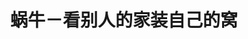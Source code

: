 ---
description: 装修案例，献给前几年买了期房的兄弟。
layout: post
results:
- primaryGenreName: Lifestyle
  version: '1.0.1'
  trackViewUrl: https://itunes.apple.com/cn/app/wo-niu-kan-bie-ren-jia-zhuang/id794754801?mt=8&uo=4
  artworkUrl100: http://a1064.phobos.apple.com/us/r30/Purple6/v4/55/ae/52/55ae52e5-5b8b-6071-bfe7-f4c5458bf834/mzl.dbduvqxm.png
  artworkUrl60: http://a1795.phobos.apple.com/us/r30/Purple/v4/7b/f0/37/7bf037f4-727f-fd2d-ba25-85a789d3d4af/57x57.png
  sellerName: Shanghai Liba Information Technology co.,Ltd.
  supportedDevices:
  - iPad2Wifi
  - iPodTouchFifthGen
  - iPhone-3GS
  - iPadThirdGen4G
  - iPadMini
  - iPhone5s
  - iPadMini4G
  - iPadFourthGen4G
  - iPhone4
  - iPhone5c
  - iPadThirdGen
  - iPhone5
  - iPadFourthGen
  - iPad23G
  - iPodTouchourthGen
  - iPhone4S
  genres:
  - 生活
  - 社交
  trackName: 蜗牛－看别人的家装自己的窝
  description: '－看案例

    在风格贴切的配乐下，静静欣赏来自地球各个角落的温馨小窝。


    －收图片

    收藏你喜欢的片段，随时随地和家人一起构思自己未来的小家。'
  price: 0
  trackId: 794754801
  releaseDate: '2014-01-28T18:02:49Z'
  screenshotUrls:
  - http://a2.mzstatic.com/us/r30/Purple/v4/cc/85/13/cc8513f0-0842-b6eb-4456-49a08b406403/screen1136x1136.jpeg
  - http://a1.mzstatic.com/us/r30/Purple6/v4/45/ed/60/45ed60cb-487d-2cd8-7e05-3374cd599c6c/screen1136x1136.jpeg
  - http://a2.mzstatic.com/us/r30/Purple4/v4/42/59/a3/4259a390-c9f7-1134-6852-1a7b07b446e5/screen1136x1136.jpeg
  - http://a5.mzstatic.com/us/r30/Purple4/v4/4d/5d/ca/4d5dca0b-ca6c-3407-b2c7-61c008b08936/screen1136x1136.jpeg
  artistViewUrl: https://itunes.apple.com/cn/artist/shanghai-liba-information/id530023169?uo=4
  primaryGenreId: 6012
  kind: software
  fileSizeBytes: '10202440'
  bundleId: com.liba.cherry
  releaseNotes: －优化了视觉界面
  sellerUrl: http://www.liba.com
  artistName: Shanghai Liba Information Technology co.,Ltd.
  trackCensoredName: 蜗牛－看别人的家装自己的窝
  isGameCenterEnabled: false
  contentAdvisoryRating: 4+
  languageCodesISO2A:
  - EN
  trackContentRating: 4+
  features: &a []
  wrapperType: software
  artworkUrl512: http://a1064.phobos.apple.com/us/r30/Purple6/v4/55/ae/52/55ae52e5-5b8b-6071-bfe7-f4c5458bf834/mzl.dbduvqxm.png
  formattedPrice: 免费
  artistId: 530023169
  genreIds:
  - '6012'
  - '6005'
  currency: CNY
  ipadScreenshotUrls: *a
category: 生活
tags: tag1
resultCount: 1
title: 蜗牛－看别人的家装自己的窝

---